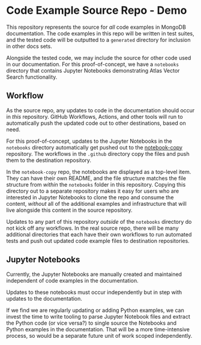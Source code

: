 # Code Example Source Repo - Demo

This repository represents the source for _all_ code examples in MongoDB
documentation. The code examples in this repo will be written in
test suites, and the tested code will be outputted to a `generated`
directory for inclusion in other docs sets.

Alongside the tested code, we may include the source for other code used
in our documentation. For this proof-of-concept, we have a `notebooks`
directory that contains Jupyter Notebooks demonstrating Atlas Vector Search
functionality.

## Workflow

As the source repo, any updates to code in the documentation should
occur in _this_ repository. GitHub Workflows, Actions, and other tools
will run to automatically push the updated code out to other destinations,
based on need.

For this proof-of-concept, updates to the Jupyter Notebooks in the `notebooks`
directory automatically get pushed out to the [notebook-copy](https://github.com/dacharyc/notebook-copy)
repository. The workflows in the `.github` directory copy the files and push
them to the destination repository.

In the `notebook-copy` repo, the notebooks are displayed as a top-level item.
They can have their own README, and the file structure matches the file
structure from _within_ the `notebooks` folder in this repository. Copying
this directory out to a separate repository makes it easy for users who are
interested in Jupyter Notebooks to clone the repo and consume the content,
_without_ all of the additional examples and infrastructure that will live
alongside this content in the source repository.

Updates to any part of this repository _outside_ of the `notebooks` directory
do not kick off any workflows. In the real source repo, there will be many
additional directories that each have their own workflows to run automated
tests and push out updated code example files to destination repositories.

## Jupyter Notebooks

Currently, the Jupyter Notebooks are manually created and maintained independent
of code examples in the documentation.

Updates to these notebooks must occur independently but in step with updates
to the documentation.

If we find we are regularly updating or adding Python examples, we can invest
the time to write tooling to parse Jupyter Notebook files and extract the
Python code (or vice versa?) to single source the Notebooks and Python examples
in the documentation. That will be a more time-intensive process, so would
be a separate future unit of work scoped independently.
